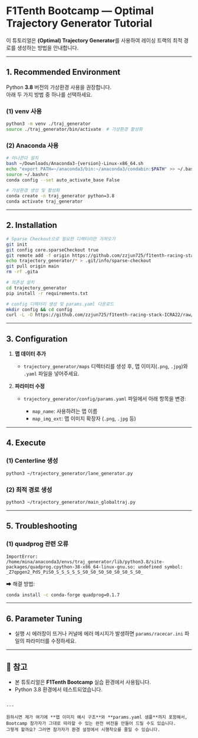 
# F1Tenth Bootcamp — Optimal Trajectory Generator Tutorial

이 튜토리얼은 **(Optimal) Trajectory Generator**를 사용하여 레이싱 트랙의 최적 경로를 생성하는 방법을 안내합니다.

---

## 1. Recommended Environment
Python **3.8** 버전의 가상환경 사용을 권장합니다.  
아래 두 가지 방법 중 하나를 선택하세요.

### (1) venv 사용
```bash
python3 -m venv ./traj_generator
source ./traj_generator/bin/activate  # 가상환경 활성화
````

### (2) Anaconda 사용

```bash
# 아나콘다 설치
bash ~/Downloads/Anaconda3-{version}-Linux-x86_64.sh
echo "export PATH=~/anaconda3/bin:~/anaconda3/condabin:$PATH" >> ~/.bashrc
source ~/.bashrc
conda config --set auto_activate_base False

# 가상환경 생성 및 활성화
conda create -n traj_generator python=3.8
conda activate traj_generator
```

---

## 2. Installation

```bash
# Sparse Checkout으로 필요한 디렉터리만 가져오기
git init
git config core.sparseCheckout true
git remote add -f origin https://github.com/zzjun725/f1tenth-racing-stack-ICRA22.git
echo trajectory_generator/* > .git/info/sparse-checkout
git pull origin main
rm -rf .gita

# 의존성 설치
cd trajectory_generator
pip install -r requirements.txt

# config 디렉터리 생성 및 params.yaml 다운로드
mkdir config && cd config
curl -L -O https://github.com/zzjun725/f1tenth-racing-stack-ICRA22/raw/refs/heads/main/config/params.yaml
```

---

## 3. Configuration

1. **맵 데이터 추가**

   * `trajectory_generator/maps` 디렉터리를 생성 후, 맵 이미지(`.png`, `.jpg`)와 `.yaml` 파일을 넣어주세요.

2. **파라미터 수정**

   * `trajectory_generator/config/params.yaml` 파일에서 아래 항목을 변경:

     * `map_name`: 사용하려는 맵 이름
     * `map_img_ext`: 맵 이미지 확장자 (`.png`, `.jpg` 등)

---

## 4. Execute

### (1) Centerline 생성

```bash
python3 ~/trajectory_generator/lane_generator.py
```

### (2) 최적 경로 생성

```bash
python3 ~/trajectory_generator/main_globaltraj.py
```

---

## 5. Troubleshooting

### (1) quadprog 관련 오류

```text
ImportError: /home/mina/anaconda3/envs/traj_generator/lib/python3.8/site-packages/quadprog.cpython-38-x86_64-linux-gnu.so: undefined symbol: _Z7qpgen2_PdS_PiS0_S_S_S_S_S_S0_S0_S0_S0_S0_S0_S_S0_
```

➡ 해결 방법:

```bash
conda install -c conda-forge quadprog=0.1.7
```

---

## 6. Parameter Tuning

* 실행 시 에러창이 뜨거나 커널에 에러 메시지가 발생하면
  `params/racecar.ini` 파일의 파라미터를 수정하세요.

---

## 📌 참고

* 본 튜토리얼은 **F1Tenth Bootcamp** 실습 환경에서 사용됩니다.
* Python 3.8 환경에서 테스트되었습니다.

```

---

원하시면 제가 여기에 **맵 이미지 예시 구조**와 **params.yaml 샘플**까지 포함해서, Bootcamp 참가자가 그대로 따라할 수 있는 완전 버전을 만들어 드릴 수도 있습니다.  
그렇게 할까요? 그러면 참가자가 환경 설정에서 시행착오를 줄일 수 있습니다.
```
